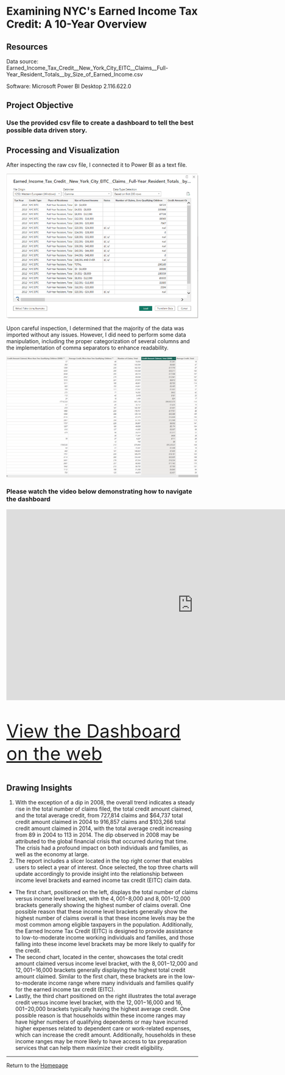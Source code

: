 # Examining NYC's Earned Income Tax Credit: A 10-Year Overview

## Resources
Data source: Earned_Income_Tax_Credit__New_York_City_EITC__Claims__Full-Year_Resident_Totals__by_Size_of_Earned_Income.csv

Software: Microsoft Power BI Desktop 2.116.622.0

## Project Objective
### Use the provided csv file to create a dashboard to tell the best possible data driven story.

## Processing and Visualization
After inspecting the raw csv file, I connected it to Power BI as a text file. 

![Screenshot](Images/connect.png)

Upon careful inspection, I determined that the majority of the data was imported without any issues. However, I did need to perform some data manipulation, including the proper categorization of several columns and the implementation of comma separators to enhance readability.

![Screenshot](Images/columns.png)

### Please watch the video below demonstrating how to navigate the dashboard

<iframe width="980" height="500" src="https://www.youtube.com/embed/pBy1zgt0XPc" title="YouTube video player" frameborder="0" allow="accelerometer; autoplay; clipboard-write; encrypted-media; gyroscope; picture-in-picture; web-share" allowfullscreen></iframe>



<p style="font-size: 48px;"><a href="https://app.powerbi.com/view?r=eyJrIjoiYTIyM2M3ZmYtN2Q0Ny00YTc1LWI3MWUtYmE3YjY2YWY4YWE0IiwidCI6ImRiMTUyMWRlLTEwYTYtNGIzNC05MDJiLTc4NGNiMmEyNjM5OCIsImMiOjZ9" target="_blank">View the Dashboard on the web</a></p>


## Drawing Insights

1. With the exception of a dip in 2008, the overall trend indicates a steady rise in the total number of claims filed, the total credit amount claimed, and the total average credit, from 727,814 claims and $64,737 total credit amount claimed in 2004 to 916,857 claims and $103,266 total credit amount claimed in 2014, with the total average credit increasing from 89 in 2004 to 113 in 2014. The dip observed in 2008 may be attributed to the global financial crisis that occurred during that time. The crisis had a profound impact on both individuals and families, as well as the economy at large.
2. The report includes a slicer located in the top right corner that enables users to select a year of interest. Once selected, the top three charts will update accordingly to provide insight into the relationship between income level brackets and earned income tax credit (EITC) claim data. 
- The first chart, positioned on the left, displays the total number of claims versus income level bracket, with the $4,001-$8,000 and $8,001-$12,000 brackets generally showing the highest number of claims overall. One possible reason that these income level brackets generally show the highest number of claims overall is that these income levels may be the most common among eligible taxpayers in the population. Additionally, the Earned Income Tax Credit (EITC) is designed to provide assistance to low-to-moderate income working individuals and families, and those falling into these income level brackets may be more likely to qualify for the credit.
- The second chart, located in the center, showcases the total credit amount claimed versus income level bracket, with the $8,001-$12,000 and $12,001-$16,000 brackets generally displaying the highest total credit amount claimed. Similar to the first chart, these brackets are in the low-to-moderate income range where many individuals and families qualify for the earned income tax credit (EITC).
- Lastly, the third chart positioned on the right illustrates the total average credit versus income level bracket, with the $12,001-$16,000 and $16,001-$20,000 brackets typically having the highest average credit. One possible reason is that households within these income ranges may have higher numbers of qualifying dependents or may have incurred higher expenses related to dependent care or work-related expenses, which can increase the credit amount. Additionally, households in these income ranges may be more likely to have access to tax preparation services that can help them maximize their credit eligibility.

---
Return to the [Homepage](https://kenlo94.github.io/)
